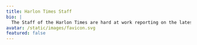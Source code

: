 ```yaml
---
title: Harlon Times Staff
bio: |
  The Staff of the Harlon Times are hard at work reporting on the latest news in Harlon!
avatar: /static/images/favicon.svg
featured: false
---
```

